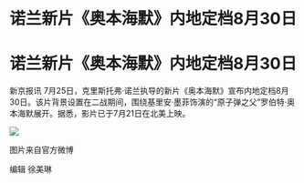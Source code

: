 # 诺兰新片《奥本海默》内地定档8月30日

# 诺兰新片《奥本海默》内地定档8月30日

新京报讯
7月25日，克里斯托弗·诺兰执导的新片《奥本海默》宣布内地定档8月30日。该片背景设置在二战期间，围绕基里安·墨菲饰演的“原子弹之父”罗伯特·奥本海默展开。据悉，影片已于7月21日在北美上映。

![](https://inews.gtimg.com/om_bt/Oa71ZZexPN8TlgkJ2ULnSqhdT0qKMCZGwJ5JeM3RoeHT4AA/1000)

图片来自官方微博

编辑 徐美琳

